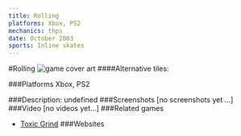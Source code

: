 ```yaml
---
title: Rolling
platforms: Xbox, PS2
mechanics: thps
date: October 2003
sports: Inline skates
---
```

#Rolling
![game cover art](//images.igdb.com/igdb/image/upload/t_cover_big/bpets3i1fsaonkplmj1m.jpg "Logo Title Text 1")
####Alternative tiles:

###Platforms
Xbox, PS2

###Description:
undefined
###Screenshots
[no screenshots yet ...]
###Video
[no videos yet...]
###Related games
* [Toxic Grind](/games/toxic-grind-6215/)
###Websites

